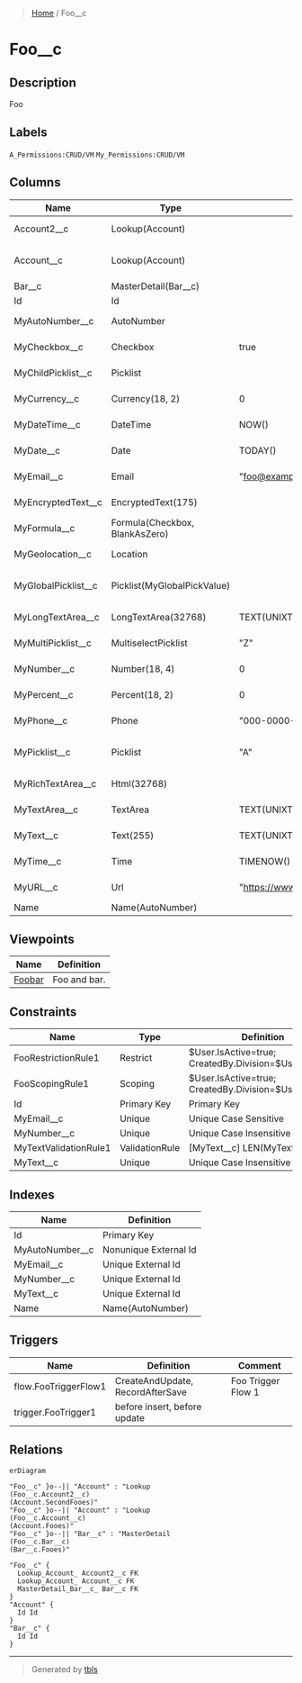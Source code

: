 > [Home](README.md) / Foo__c

# Foo__c

## Description

Foo

## Labels

`A_Permissions:CRUD/VM` `My_Permissions:CRUD/VM`

## Columns

| Name | Type | Default | Nullable | Extra Definition | Children | Parents | Comment | Labels |
| ---- | ---- | ------- | -------- | ---------------- | -------- | ------- | ------- | ------ |
| Account2__c | Lookup(Account) |  | false | Relation=SecondFooes; List=Foo (Account2) |  | [Account](Account.md) | Account2; description |  |
| Account__c | Lookup(Account) |  | true | Relation=Fooes; List=Foo; Filter=Account.Rating equals Hot, Warm |  | [Account](Account.md) | Account; description | `A_Permissions:RU` `My_Permissions:RU` |
| Bar__c | MasterDetail(Bar__c) |  | true | Relation=Fooes; List=Foo |  | [Bar__c](Bar__c.md) | Bar |  |
| Id | Id |  | false |  |  |  | Id |  |
| MyAutoNumber__c | AutoNumber |  | true | A-{00000000} |  |  | MyAutoNumber; description text |  |
| MyCheckbox__c | Checkbox | true | true |  |  |  | MyCheckbox; description | `A_Permissions:RU` `My_Permissions:RU` |
| MyChildPicklist__c | Picklist |  | false | P; Q; R |  |  | MyChildPicklist; description |  |
| MyCurrency__c | Currency(18, 2) | 0 | false |  |  |  | MyCurrency; description |  |
| MyDateTime__c | DateTime | NOW() | false |  |  |  | MyDateTime; description |  |
| MyDate__c | Date | TODAY() | false |  |  |  | MyDate; description |  |
| MyEmail__c | Email | "foo@example.com" | false |  |  |  | MyEmail; description |  |
| MyEncryptedText__c | EncryptedText(175) |  | false | all, asterisk |  |  | MyEncryptedText; description |  |
| MyFormula__c | Formula(Checkbox, BlankAsZero) |  | true | 1=2 |  |  | MyFormula; description text |  |
| MyGeolocation__c | Location |  | false | DisplayLocationInDecimal |  |  | MyGeolocation; description |  |
| MyGlobalPicklist__c | Picklist(MyGlobalPickValue) |  | false | [Default] {Value H, H}; {Value I, I}; {Value J, J}; {Value K, K} |  |  | MyGlobalPicklist; description |  |
| MyLongTextArea__c | LongTextArea(32768) | TEXT(UNIXTIMESTAMP(NOW())) | true |  |  |  | MyLongTextArea; description | `A_Permissions:RU` `My_Permissions:RU` |
| MyMultiPicklist__c | MultiselectPicklist | "Z" | false | [Default] {Value X, X}; {Value Y, Y}; {Value Z, Z} |  |  | MyMultiPicklist; description |  |
| MyNumber__c | Number(18, 4) | 0 | false |  |  |  | MyNumber; description |  |
| MyPercent__c | Percent(18, 2) | 0 | false |  |  |  | MyPercent; description |  |
| MyPhone__c | Phone | "000-0000-0000" | false |  |  |  | MyPhone; description |  |
| MyPicklist__c | Picklist | "A" | false | {Value A, A}; {Value B, B}; {Value C, C}; [Default] {Value D, D}; {Value E, E} |  |  | MyPicklist; description |  |
| MyRichTextArea__c | Html(32768) |  | true |  |  |  | MyRichTextArea; description | `A_Permissions:RU` `My_Permissions:RU` |
| MyTextArea__c | TextArea | TEXT(UNIXTIMESTAMP(NOW())) | false |  |  |  | MyTextArea; description |  |
| MyText__c | Text(255) | TEXT(UNIXTIMESTAMP(NOW())) | false |  |  |  | MyText; description |  |
| MyTime__c | Time | TIMENOW() | false |  |  |  | MyTime; description |  |
| MyURL__c | Url | "https://www.example.com" | false |  |  |  | MyURL; description |  |
| Name | Name(AutoNumber) |  | false | F-{00000000} |  |  | Foo Name |  |

## Viewpoints

| Name | Definition |
| ---- | ---------- |
| [Foobar](viewpoint-0.md) | Foo and bar. |

## Constraints

| Name | Type | Definition | Comment |
| ---- | ---- | ---------- | ------- |
| FooRestrictionRule1 | Restrict | \$User.IsActive=true; CreatedBy.Division=\$User.Division | description |
| FooScopingRule1 | Scoping | \$User.IsActive=true; CreatedBy.Division=\$User.Division | description |
| Id | Primary Key | Primary Key |  |
| MyEmail__c | Unique | Unique Case Sensitive |  |
| MyNumber__c | Unique | Unique Case Insensitive |  |
| MyTextValidationRule1 | ValidationRule | [MyText__c] LEN(MyText__c)<3 | description |
| MyText__c | Unique | Unique Case Insensitive |  |

## Indexes

| Name | Definition |
| ---- | ---------- |
| Id | Primary Key |
| MyAutoNumber__c | Nonunique External Id |
| MyEmail__c | Unique External Id |
| MyNumber__c | Unique External Id |
| MyText__c | Unique External Id |
| Name | Name(AutoNumber) |

## Triggers

| Name | Definition | Comment |
| ---- | ---------- | ------- |
| flow.FooTriggerFlow1 | CreateAndUpdate, RecordAfterSave | Foo Trigger Flow 1 |
| trigger.FooTrigger1 | before insert, before update |  |

## Relations

```mermaid
erDiagram

"Foo__c" }o--|| "Account" : "Lookup
(Foo__c.Account2__c)
(Account.SecondFooes)"
"Foo__c" }o--|| "Account" : "Lookup
(Foo__c.Account__c)
(Account.Fooes)"
"Foo__c" }o--|| "Bar__c" : "MasterDetail
(Foo__c.Bar__c)
(Bar__c.Fooes)"

"Foo__c" {
  Lookup_Account_ Account2__c FK
  Lookup_Account_ Account__c FK
  MasterDetail_Bar__c_ Bar__c FK
}
"Account" {
  Id Id
}
"Bar__c" {
  Id Id
}
```

---

> Generated by [tbls](https://github.com/k1LoW/tbls)
